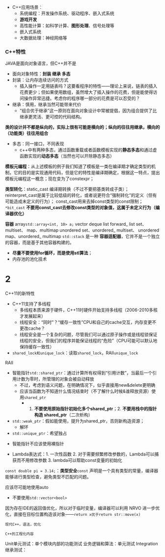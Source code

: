 - C++应用场景：
	- 系统编程：开发操作系统、驱动程序、嵌入式系统
	- **游戏开发**
	- 高性能计算：如科学计算、**图形处理**、信号处理等
	- 嵌入式系统
	- 大数据处理：神经网络等

### C++特性
JAVA是面向对象语言，但C++并不是
- 面向对象特性：**封装 继承 多态**
- 封装：让内存连续访问的方式
	- 插入操作一定用链表吗？这要看程序的特性——理论上来说，链表的插入花费更少；但如果使用数组，虽然增大了插入操作的花费，但是能使得访问操作异常迅捷。考虑你的程序哪一部分的花费是可以忍受的？
- 继承：慎用，继承当然可能带来代价
	- “组合优于继承”这一原则在面向对象设计中常被提倡，因为组合提供了比继承更灵活、更可控的代码结构。

**类的设计并不都是纵向的，实际上很有可能是横向的；纵向的往往用继承，横向的（功能类）往往用组合**

- 多态：同一接口，不同表现
	- c++中有两种多态，通过函数重载或者函数模板实现的**静态多态**和通过虚函数实现的**动态多态**（当然也可以开除静态多态）

**模板元编程**：从上述模板的例子我们知道了模板是一类在编译期才确定类型的机制，它的目的是实现通用代码，但是它的特性是编译期确定，根据这一特点，提出模板元编程这一概念；现在变为了constexpr；

**类型转化**：static_cast 编译期转换（不过不要把基类转成子类）；reinterpret_cast是属于比较低级的转化，或者说更符合“强制转化”的定义（但有可能造成未定义的行为）；
const_cast用来去掉const类型的const限制；`*bit_cast`
**不要用const_cast去修改const类型的对象值，这属于未定义行为（编译器优化）**


**容器**
array`std::array<int, 10> a;`
vector
deque
list
forward_ list
set、multiset、 map、multimap
unordered set、unordered_ multiset、 unordered map、unordered_ multimap
`std::stack` 是一种 **容器适配器**，它并不是一个独立的容器，而是基于其他容器构建的。

- **尽量不要使用for循环，而是使用stl算法**；
- 内存池的池化技术


# 2
C++11的新特性
- C++11支持了多线程
	- 多线程本质来源于硬件，C++11时硬件开始支持多线程（2006-2010多核才发展起来）
	- 线程安全：“同时”？“缓存一致性”CPU和自己的cache交互，内存变更不更改cache？
	- 线程安全是一个复杂的问题，尽管我们可以通过原子操作或是线程锁保证线程的安全，但我们的程序并能保证线程的“危险”（CPU可能可以默认地保持缓存一致性）
- `shared_lock和unique_lock`：读取`shared_lock`，RAII`unique_lock`

RAII
- 智能指针`std::shared_ptr`：通过计算所有权得到“引用计数”，当最后一个引用计数为零时，所管理的对象会被自动释放
	- 不过，考虑到语义问题，在明确情况下，似乎直接用new&delete更明确
	- 应该当函数为不知道什么情况结束时（不了解什么时候&谁释放资源）使用`shared_ptr`
		- 1. **不要使用原始指针初始化多个shared_ptr**；2. **不要用栈中的指针构造 shared_ptr**（二次析构）
- `std::weak_ptr`：假如能使用，提升为shared_ptr，否则新构造资源；
	- 解环
- `std::unique_ptr`：希望独占

* 智能指针不应该使用裸指针

- Lambda表达式：1. 一次性函数 2. 对于需要频繁修改参数的，Lambda可以捕获而不用修改参数 3. lambda可以帮助const变量的初始化

`const double pi = 3.14;`：**类型安全**`const` 声明是一个具有类型的常量，编译器能够进行类型检查，避免类型不匹配的问题。

应该尽可能地使用auto
- 不要使用`std::vector<bool>`

因为存在IDE的返回值优化，所以对于临时变量，编译器可以利用 NRVO 进一步优化，直接在目标位置构造该对象——`return x优于return str::move(x)`


```
现代C++，语法，优化
```

```
C++的工程化内容
```

Unit单元测试：单个模块内部的功能测试
业务逻辑和算法：单元测试
Integration继承测试：